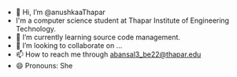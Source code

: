 - 👋 Hi, I’m @anushkaaThapar
- I'm a computer science student at Thapar Institute of Engineering Technology. 
- 🌱 I’m currently learning source code management.
- 💞️ I’m looking to collaborate on ...
- 📫 How to reach me through abansal3_be22@thapar.edu 
- 😄 Pronouns: She 


<!---
anushkaaThapar/anushkaaThapar is a ✨ special ✨ repository because its `README.md` (this file) appears on your GitHub profile.
You can click the Preview link to take a look at your changes.
--->
